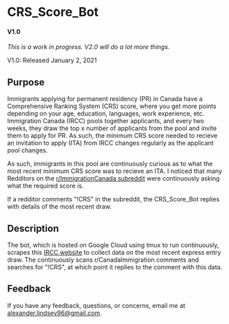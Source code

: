 # CRS_Score_Bot
#### V1.0
_This is a work in progress. V2.0 will do a lot more things._

V1.0: Released January 2, 2021

## Purpose

Immigrants applying for permanent residency (PR) in Canada have a Comprehensive Ranking System (CRS) score,
where you get more points depending on your age, education, languages, work experience, etc. Immigration
Canada (IRCC) pools together applicants, and every two weeks, they draw the top x number of applicants
from the pool and invite them to apply for PR. As such, the minimum CRS score needed to recieve an 
invitation to apply (ITA) from IRCC changes regularly as the applicant pool changes.

As such, immigrants in this pool are continuously curious as to what the most recent minimum CRS score was
to recieve an ITA. I noticed that many Redditors on the [r/ImmigrationCanada subreddit](https://www.reddit.com/r/ImmigrationCanada) were continuously
asking what the required score is. 

If a redditor comments "!CRS" in the subreddit, the CRS_Score_Bot replies with details of the most recent draw.

## Description

The bot, which is hosted on Google Cloud using tmux to run continuously, scrapes this [IRCC website](https://www.canada.ca/en/immigration-refugees-citizenship/services/immigrate-canada/express-entry/submit-profile/rounds-invitations.html) to collect data on the most recent
express entry draw. The continuously scans r/CanadaImmigration comments and searches for "!CRS", at which point
it replies to the comment with this data.

## Feedback

If you have any feedback, questions, or concerns, email me at [alexander.lindsey96@gmail.com](alexander.lindsey96@gmail.com).  